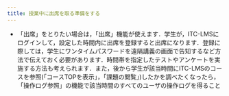 ```yaml
---
title: 授業中に出席を取る準備をする
---
```

* 「出席」をとりたい場合は，「出席」機能が使えます．学生が，ITC-LMSにログインして，設定した時間内に出席を登録すると出席になります．登録に際しては，学生にワンタイムパスワードを遠隔講義の画面で告知するなど方法で伝えておく必要があります．時間帯を指定したテストやアンケートを実施する方法も考えられます．また，後から学生が該当時間にITC-LMSのコースを参照(「コースTOPを表示」，「課題の閲覧」)したかを調べたくなったら，「操作ログ参照」の機能で該当時間のすべてのユーザの操作ログを得ること

<!--
出席に際してワンタイムパスワードを設定しておく．
-->